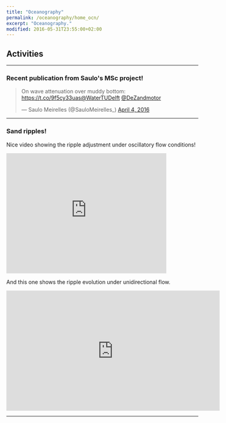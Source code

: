 ```yaml
---
title: "Oceanography"
permalink: /oceanography/home_ocn/
excerpt: "Oceanography."
modified: 2016-05-31T23:55:00+02:00
---
```


## Activities

---

### Recent publication from Saulo's MSc project!

<blockquote class="twitter-tweet" data-lang="en"><p lang="en" dir="ltr">On wave attenuation over muddy bottom: <a href="https://t.co/9f5cy33uas">https://t.co/9f5cy33uas</a><a href="https://twitter.com/WaterTUDelft">@WaterTUDelft</a> <a href="https://twitter.com/DeZandmotor">@DeZandmotor</a></p>&mdash; Saulo Meirelles (@SauloMeirelles_) <a href="https://twitter.com/SauloMeirelles_/status/717024113290821632">April 4, 2016</a></blockquote>
<script async src="//platform.twitter.com/widgets.js" charset="utf-8"></script>

---

### Sand ripples!

Nice video showing the ripple adjustment under oscillatory flow conditions!

<iframe width="420" height="315" src="https://www.youtube.com/embed/zRGuMddjRGg" frameborder="0" allowfullscreen></iframe><br/>

And this one shows the ripple evolution under unidirectional flow.

<iframe width="560" height="315" src="https://www.youtube.com/embed/rSzGOCo4JEk" frameborder="0" allowfullscreen></iframe>

---